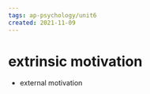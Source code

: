 ```yaml
---
tags: ap-psychology/unit6 
created: 2021-11-09
---
```


# extrinsic motivation

- external motivation

<!---->